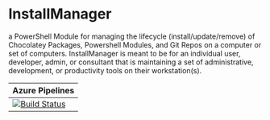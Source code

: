 # InstallManager

a PowerShell Module for managing the lifecycle (install/update/remove) of Chocolatey Packages, Powershell Modules, and Git Repos on a computer or set of computers.  InstallManager is meant to be for an individual user, developer, admin, or consultant that is maintaining a set of administrative, development, or productivity tools on their workstation(s).

| Azure Pipelines |
|-----------------|
|[![Build Status](https://dev.azure.com/exactmike/InstallManager/_apis/build/status/themodulecollective.InstallManager?branchName=master)](https://dev.azure.com/exactmike/InstallManager/_build/latest?definitionId=5&branchName=master) |
